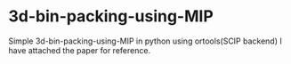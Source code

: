 # 3d-bin-packing-using-MIP
Simple 3d-bin-packing-using-MIP in python using ortools(SCIP backend) 
I have attached the paper for reference.
